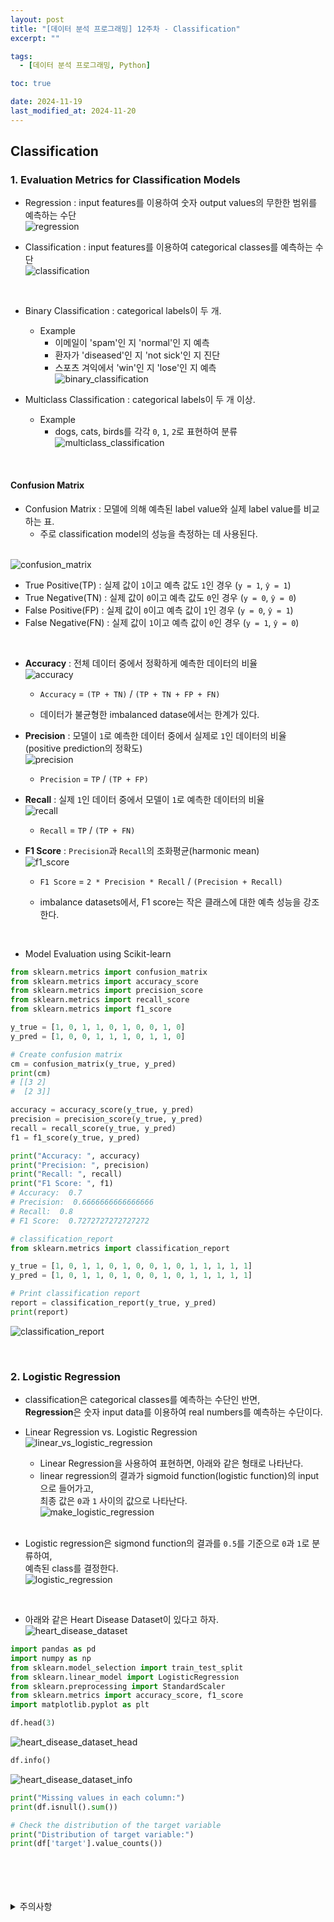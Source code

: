 ```yaml
---
layout: post
title: "[데이터 분석 프로그래밍] 12주차 - Classification"
excerpt: ""

tags:
  - [데이터 분석 프로그래밍, Python]

toc: true

date: 2024-11-19
last_modified_at: 2024-11-20
---
```

## Classification
### 1. Evaluation Metrics for Classification Models  
- Regression : input features를 이용하여 숫자 output values의 무한한 범위를 예측하는 수단  
![regression](TODO)  

- Classification : input features를 이용하여 categorical classes를 예측하는 수단  
![classification](TODO)  

<br>

- Binary Classification : categorical labels이 두 개.
  - Example
    - 이메일이 'spam'인 지 'normal'인 지 예측
    - 환자가 'diseased'인 지 'not sick'인 지 진단
    - 스포츠 겨익에서 'win'인 지 'lose'인 지 예측  
  ![binary_classification](TODO)  

- Multiclass Classification : categorical labels이 두 개 이상.
  - Example
    - dogs, cats, birds를 각각 `0`, `1`, `2`로 표현하여 분류  
  ![multiclass_classification](TODO)  

<br>

#### Confusion Matrix  
- Confusion Matrix : 모델에 의해 예측된 label value와 실제 label value를 비교하는 표.
  - 주로 classification model의 성능을 측정하는 데 사용된다.  
  <br>
    
![confusion_matrix](TODO)  
- True Positive(TP) : 실제 값이 `1`이고 예측 값도 `1`인 경우 (`y = 1`, `ŷ = 1`)
- True Negative(TN) : 실제 값이 `0`이고 예측 값도 `0`인 경우 (`y = 0`, `ŷ = 0`)
- False Positive(FP) : 실제 값이 `0`이고 예측 값이 `1`인 경우 (`y = 0`, `ŷ = 1`)
- False Negative(FN) : 실제 값이 `1`이고 예측 값이 `0`인 경우 (`y = 1`, `ŷ = 0`)  

<br>

- **Accuracy** : 전체 데이터 중에서 정확하게 예측한 데이터의 비율  
![accuracy](TODO)  
  - `Accuracy` = `(TP + TN)` / `(TP + TN + FP + FN)`  

  - 데이터가 불균형한 imbalanced datase에서는 한계가 있다.  

- **Precision** : 모델이 `1`로 예측한 데이터 중에서 실제로 `1`인 데이터의 비율  
(positive prediction의 정확도)  
![precision](TODO)  
  - `Precision` = `TP` / `(TP + FP)`

- **Recall** : 실제 `1`인 데이터 중에서 모델이 `1`로 예측한 데이터의 비율  
![recall](TODO)  
  - `Recall` = `TP` / `(TP + FN)`  

- **F1 Score** : `Precision`과 `Recall`의 조화평균(harmonic mean)  
![f1_score](TODO)  
  - `F1 Score` = `2 * Precision * Recall` / `(Precision + Recall)`

  - imbalance datasets에서, F1 score는 작은 클래스에 대한 예측 성능을 강조한다.  

<br>

- Model Evaluation using Scikit-learn  

```py
from sklearn.metrics import confusion_matrix
from sklearn.metrics import accuracy_score
from sklearn.metrics import precision_score
from sklearn.metrics import recall_score
from sklearn.metrics import f1_score
```

```py
y_true = [1, 0, 1, 1, 0, 1, 0, 0, 1, 0]
y_pred = [1, 0, 0, 1, 1, 1, 0, 1, 1, 0]
```

```py
# Create confusion matrix
cm = confusion_matrix(y_true, y_pred)
print(cm)
# [[3 2]
#  [2 3]]
```

```py
accuracy = accuracy_score(y_true, y_pred)
precision = precision_score(y_true, y_pred)
recall = recall_score(y_true, y_pred)
f1 = f1_score(y_true, y_pred)

print("Accuracy: ", accuracy)
print("Precision: ", precision)
print("Recall: ", recall)
print("F1 Score: ", f1)
# Accuracy:  0.7
# Precision:  0.6666666666666666
# Recall:  0.8
# F1 Score:  0.7272727272727272
```

```py
# classification_report
from sklearn.metrics import classification_report

y_true = [1, 0, 1, 1, 0, 1, 0, 0, 1, 0, 1, 1, 1, 1, 1]
y_pred = [1, 0, 1, 1, 0, 1, 0, 0, 1, 0, 1, 1, 1, 1, 1]

# Print classification report
report = classification_report(y_true, y_pred)
print(report)
```

![classification_report](TODO)  

<br>

### 2. Logistic Regression  
- classification은 categorical classes를 예측하는 수단인 반면,  
**Regression**은 숫자 input data를 이용하여 real numbers를 예측하는 수단이다.  

- Linear Regression vs. Logistic Regression  
![linear_vs_logistic_regression](TODO)  
  - Linear Regression을 사용하여 표현하면, 아래와 같은 형태로 나타난다.  
  - linear regression의 결과가 sigmoid function(logistic function)의 input으로 들어가고,  
  최종 값은 `0`과 `1` 사이의 값으로 나타난다.  
  ![make_logistic_regression](TODO)  

  <br>

- Logistic regression은 sigmond function의 결과를 `0.5`를 기준으로 `0`과 `1`로  분류하여,  
예측된 class를 결정한다.  
![logistic_regression](TODO)  

<br>

- 아래와 같은 Heart Disease Dataset이 있다고 하자.  
![heart_disease_dataset](TODO)  

```py
import pandas as pd
import numpy as np
from sklearn.model_selection import train_test_split
from sklearn.linear_model import LogisticRegression
from sklearn.preprocessing import StandardScaler
from sklearn.metrics import accuracy_score, f1_score
import matplotlib.pyplot as plt
```

```py
df.head(3)
```

![heart_disease_dataset_head](TODO)  

```py
df.info()
```

![heart_disease_dataset_info](TODO)  

```py
print("Missing values in each column:")
print(df.isnull().sum())
```

```py
# Check the distribution of the target variable
print("Distribution of target variable:")
print(df['target'].value_counts())
```

<br>
<br>
<br>
<br>
<details>
<summary>주의사항</summary>
<div markdown="1">

이 포스팅은 강원대학교 장홍준 교수님의 데이터분석프로그래밍 수업을 들으며 내용을 정리 한 것입니다.  
수업 내용에 대한 저작권은 교수님께 있으니,  
다른 곳으로의 무분별한 내용 복사를 자제해 주세요.

</div>
</details> 